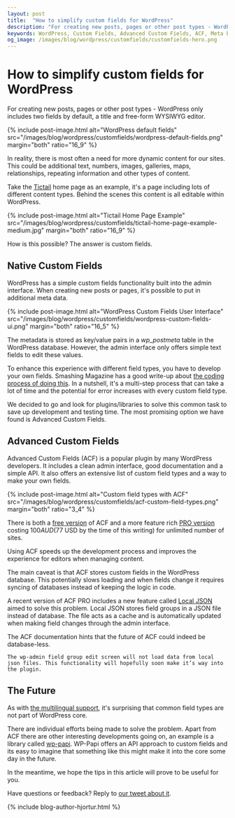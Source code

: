```yaml
---
layout: post
title:  "How to simplify custom fields for WordPress"
description: "For creating new posts, pages or other post types - WordPress only includes two fields by default, a title and free-form WYSIWYG editor. In reality, there is most often a need for more dynamic content for our sites."
keywords: WordPress, Custom Fields, Advanced Custom Fields, ACF, Meta boxes, Meta data
og_image: /images/blog/wordpress/customfields/customfields-hero.png
---
```


# How to simplify custom fields for WordPress

For creating new posts, pages or other post types - WordPress only includes two fields by default, a title and free-form WYSIWYG editor.

{% include post-image.html alt="WordPress default fields" src="/images/blog/wordpress/customfields/wordpress-default-fields.png" margin="both" ratio="16_9" %}

In reality, there is most often a need for more dynamic content for our sites. This could be additional text, numbers, images, galleries, maps, relationships, repeating information and other types of content.

Take the [Tictail](https://tictail.com/) home page as an example, it's a page including lots of different content types. Behind the scenes this content is all editable within WordPress.

{% include post-image.html alt="Tictail Home Page Example" src="/images/blog/wordpress/customfields/tictail-home-page-example-medium.jpg" margin="both" ratio="16_9" %}

How is this possible? The answer is custom fields.


## Native Custom Fields

WordPress has a simple custom fields functionality built into the admin interface. When creating new posts or pages, it's possible to put in additional meta data.

{% include post-image.html alt="WordPress Custom Fields User Interface" src="/images/blog/wordpress/customfields/wordpress-custom-fields-ui.png" margin="both" ratio="16_5" %}

The metadata is stored as key/value pairs in a *wp_postmeta* table in the WordPress database. However, the admin interface only offers simple text fields to edit these values. 

To enhance this experience with different field types, you have to develop your own fields. Smashing Magazine has a good write-up about [the coding process of doing this](http://www.smashingmagazine.com/2011/10/04/create-custom-post-meta-boxes-wordpress/). In a nutshell, it's  a multi-step process that can take a lot of time and the potential for error increases with every custom field type.

We decided to go and look for plugins/libraries to solve this common task to save up development and testing time. The most promising option we have found is Advanced Custom Fields. 


## Advanced Custom Fields 

Advanced Custom Fields (ACF) is a popular plugin by many WordPress developers. It includes a clean admin interface, good documentation and a simple API. It also offers an extensive list of custom field types and a way to make your own fields.

{% include post-image.html alt="Custom field types with ACF" src="/images/blog/wordpress/customfields/acf-custom-field-types.png" margin="both" ratio="3_4" %}

There is both a [free version](http://www.advancedcustomfields.com/) of ACF and a more feature rich [PRO version](http://www.advancedcustomfields.com/pro/) costing $100 AUD ($77 USD by the time of this writing) for unlimited number of sites.

Using ACF speeds up the development process and improves the experience for editors when managing content. 

The main caveat is that ACF stores custom fields in the WordPress database. This potentially slows loading and when fields change it requires syncing of databases instead of keeping the logic in code.

A recent version of ACF PRO includes a new feature called [Local JSON](http://www.advancedcustomfields.com/resources/local-json/) aimed to solve this problem. Local JSON stores field groups in a JSON file instead of database. The file acts as a cache and is automatically updated when making field changes through the admin interface.

The ACF documentation hints that the future of ACF could indeed be database-less. 

	The wp-admin field group edit screen will not load data from local json files. This functionality will hopefully soon make it’s way into the plugin.


## The Future

As with [the multilingual support](/blog/2015/03/24/making-wordpress-multilingual-and-plugins-to-help/), it's surprising that common field types are not part of WordPress core.

There are individual efforts being made to solve the problem. Apart from ACF there are other interesting developments going on, an example is a library called [wp-papi](http://wp-papi.github.io/). WP-Papi offers an API approach to custom fields and its easy to imagine that something like this might make it into the core some day in the future.

In the meantime, we hope the tips in this article will prove to be useful for you.

Have questions or feedback? Reply to [our tweet about it](https://twitter.com/14islands/status/581099041678888961).

{% include blog-author-hjortur.html %}
